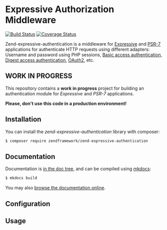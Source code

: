 # Expressive Authorization Middleware

[![Build Status](https://secure.travis-ci.org/zendframework/zend-expressive-authorization.svg?branch=master)](https://secure.travis-ci.org/zendframework/zend-expressive-authorization)
[![Coverage Status](https://coveralls.io/repos/github/zendframework/zend-expressive-authorization/badge.svg?branch=master)](https://coveralls.io/github/zendframework/zend-expressive-authorization?branch=master)

Zend-expressive-authentication is a middleware for [Expressive](https://github.com/zendframework/zend-expressive)
and [PSR-7](http://www.php-fig.org/psr/psr-7/) applications for authenticate
HTTP requests using different adapters: Username and password using PHP sessions,
[Basic access authentication](https://en.wikipedia.org/wiki/Basic_access_authentication),
[Digest access authentication](https://en.wikipedia.org/wiki/Digest_access_authentication),
[OAuth2](https://oauth.net/2/), etc.

## WORK IN PROGRESS

This repository contains a **work in progress** project for building an
authentication module for *Expressive* and *PSR-7* applications.


**Please, don't use this code in a production environment!**

## Installation

You can install the *zend-expressive-authentication* library with composer:

```bash
$ composer require zendframework/zend-expressive-authentication
```

## Documentation

Documentation is [in the doc tree](doc/book/), and can be compiled using [mkdocs](http://www.mkdocs.org):

```bash
$ mkdocs build
```

You may also [browse the documentation online](https://docs.zendframework.com/zend-expressive-authentication/).

## Configuration



## Usage

